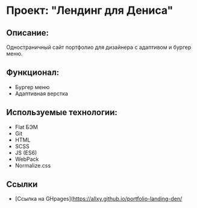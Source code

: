 # Проект: "Лендинг для Дениса" 

## Описание: 

Одностраничный сайт портфолио для дизайнера с адаптивом и бургер меню.

## Функционал: 
 
* Бургер меню
* Адаптивная верстка

## Используемые технологии: 

* Flat БЭМ
* Git 
* HTML
* SCSS
* JS (ES6)
* WebPack
* Normalize.css

## Ссылки

* [Ссылка на GHpages](https://allxy.github.io/portfolio-landing-den/
